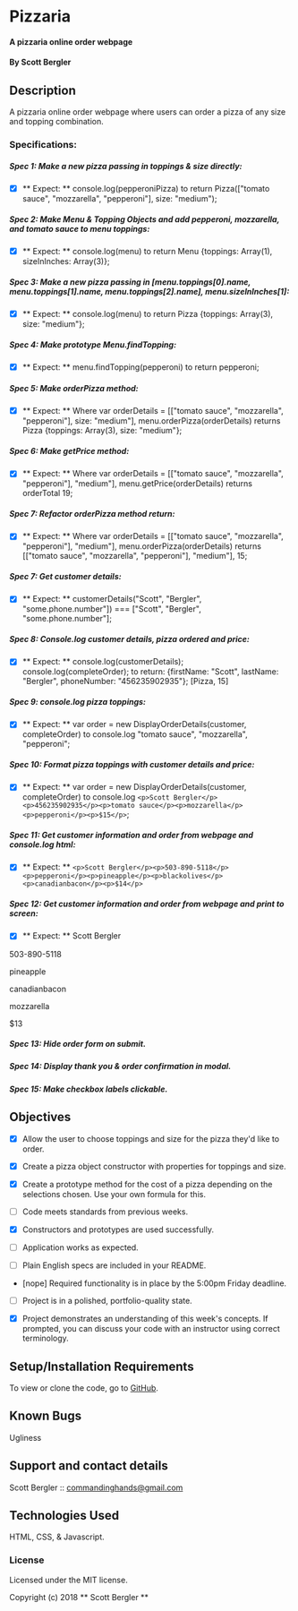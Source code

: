 # Pizzaria

#### A pizzaria online order webpage

#### By Scott Bergler

## Description
A pizzaria online order webpage where users can order a pizza of any size and topping combination.

### Specifications:
##### Spec 1: Make a new pizza passing in toppings & size directly:
- [x] ** Expect: ** console.log(pepperoniPizza) to return Pizza(["tomato sauce", "mozzarella", "pepperoni"], size: "medium");

##### Spec 2: Make Menu & Topping Objects and add pepperoni, mozzarella, and tomato sauce to menu toppings:
- [x] ** Expect: ** console.log(menu) to return Menu {toppings: Array(1), sizeInInches: Array(3)};

##### Spec 3: Make a new pizza passing in [menu.toppings[0].name, menu.toppings[1].name, menu.toppings[2].name], menu.sizeInInches[1]:
- [x] ** Expect: ** console.log(menu) to return Pizza {toppings: Array(3), size: "medium"};

##### Spec 4: Make prototype Menu.findTopping:
- [x] ** Expect: ** menu.findTopping(pepperoni) to return pepperoni;

##### Spec 5: Make orderPizza method:
- [x] ** Expect: ** Where var orderDetails = [["tomato sauce", "mozzarella", "pepperoni"], size: "medium"], menu.orderPizza(orderDetails) returns Pizza {toppings: Array(3), size: "medium"};

##### Spec 6: Make getPrice method:
- [x] ** Expect: ** Where var orderDetails = [["tomato sauce", "mozzarella", "pepperoni"], "medium"], menu.getPrice(orderDetails) returns orderTotal 19;

##### Spec 7: Refactor orderPizza method return:
- [x] ** Expect: ** Where var orderDetails = [["tomato sauce", "mozzarella", "pepperoni"], "medium"], menu.orderPizza(orderDetails) returns [["tomato sauce", "mozzarella", "pepperoni"], "medium"], 15;

##### Spec 7: Get customer details:
- [x] ** Expect: ** customerDetails("Scott", "Bergler", "some.phone.number"]) === ["Scott", "Bergler", "some.phone.number"];

##### Spec 8: Console.log customer details, pizza ordered and price:
- [x] ** Expect: ** console.log(customerDetails);
console.log(completeOrder);
to return:
{firstName: "Scott", lastName: "Bergler", phoneNumber: "456235902935"};
[Pizza, 15]

##### Spec 9: console.log pizza toppings:
- [x] ** Expect: ** var order = new DisplayOrderDetails(customer, completeOrder) to console.log "tomato sauce", "mozzarella", "pepperoni";

##### Spec 10: Format pizza toppings with customer details and price:
- [x] ** Expect: ** var order = new DisplayOrderDetails(customer, completeOrder) to console.log ```<p>Scott Bergler</p><p>456235902935</p><p>tomato sauce</p><p>mozzarella</p><p>pepperoni</p><p>$15</p>```;

##### Spec 11: Get customer information and order from webpage and console.log html:
- [x] ** Expect: ** ```<p>Scott Bergler</p><p>503-890-5118</p><p>pepperoni</p><p>pineapple</p><p>blackolives</p><p>canadianbacon</p><p>$14</p>```

##### Spec 12: Get customer information and order from webpage and print to screen:
- [x] ** Expect: **
Scott Bergler

503-890-5118

pineapple

canadianbacon

mozzarella

$13

##### Spec 13: Hide order form on submit.

##### Spec 14: Display thank you & order confirmation in modal.

##### Spec 15: Make checkbox labels clickable.

## Objectives

- [x] Allow the user to choose toppings and size for the pizza they'd like to order.

- [x] Create a pizza object constructor with properties for toppings and size.

- [x] Create a prototype method for the cost of a pizza depending on the selections chosen. Use your own formula for this.

- [ ] Code meets standards from previous weeks.

- [x] Constructors and prototypes are used successfully.

- [ ] Application works as expected.

- [ ] Plain English specs are included in your README.

- [nope] Required functionality is in place by the 5:00pm Friday deadline.

- [ ] Project is in a polished, portfolio-quality state.

- [x] Project demonstrates an understanding of this week's concepts. If prompted, you can discuss your code with an instructor using correct terminology.

## Setup/Installation Requirements
To view or clone the code, go to [GitHub](https://github.com/skillitzimberg/pizzaria).

## Known Bugs
Ugliness

## Support and contact details

Scott Bergler :: commandinghands@gmail.com

## Technologies Used

HTML, CSS, & Javascript.

### License

Licensed under the MIT license.

Copyright (c) 2018 ** Scott Bergler **
